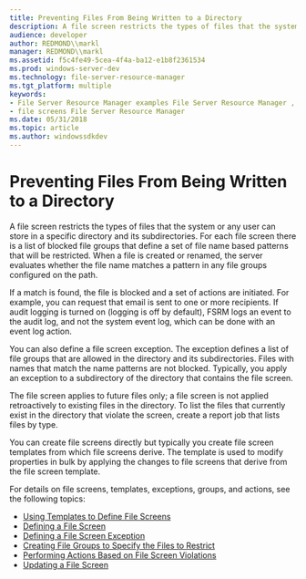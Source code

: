 ```yaml
---
title: Preventing Files From Being Written to a Directory
description: A file screen restricts the types of files that the system or any user can store in a specific directory and its subdirectories.
audience: developer
author: REDMOND\\markl
manager: REDMOND\\markl
ms.assetid: f5c4fe49-5cea-4f4a-ba12-e1b8f2361534
ms.prod: windows-server-dev
ms.technology: file-server-resource-manager
ms.tgt_platform: multiple
keywords:
- File Server Resource Manager examples File Server Resource Manager , preventing files from being written to a directory
- file screens File Server Resource Manager
ms.date: 05/31/2018
ms.topic: article
ms.author: windowssdkdev
---
```


# Preventing Files From Being Written to a Directory

A file screen restricts the types of files that the system or any user can store in a specific directory and its subdirectories. For each file screen there is a list of blocked file groups that define a set of file name based patterns that will be restricted. When a file is created or renamed, the server evaluates whether the file name matches a pattern in any file groups configured on the path.

If a match is found, the file is blocked and a set of actions are initiated. For example, you can request that email is sent to one or more recipients. If audit logging is turned on (logging is off by default), FSRM logs an event to the audit log, and not the system event log, which can be done with an event log action.

You can also define a file screen exception. The exception defines a list of file groups that are allowed in the directory and its subdirectories. Files with names that match the name patterns are not blocked. Typically, you apply an exception to a subdirectory of the directory that contains the file screen.

The file screen applies to future files only; a file screen is not applied retroactively to existing files in the directory. To list the files that currently exist in the directory that violate the screen, create a report job that lists files by type.

You can create file screens directly but typically you create file screen templates from which file screens derive. The template is used to modify properties in bulk by applying the changes to file screens that derive from the file screen template.

For details on file screens, templates, exceptions, groups, and actions, see the following topics:

-   [Using Templates to Define File Screens](using-templates-to-define-file-screens.md)
-   [Defining a File Screen](defining-a-file-screen.md)
-   [Defining a File Screen Exception](defining-a-file-screen-exception.md)
-   [Creating File Groups to Specify the Files to Restrict](creating-file-groups-to-specify-the-files-to-restrict.md)
-   [Performing Actions Based on File Screen Violations](performing-actions-based-on-file-screen-violations.md)
-   [Updating a File Screen](updating-a-file-screen.md)

 

 





